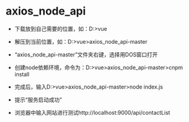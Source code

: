 # axios_node_api
- 下载放到自己需要的位置，如：D:>vue

- 解压到当前位置，如：D:>vue>axios_node_api-master

- “axios_node_api-master”文件夹右键，选择用DOS窗口打开

- 创建node依赖环境，命令为：D:>vue>axios_node_api-master>cnpm install

- 完成后，输入D:>vue>axios_node_api-master>node index.js

- 提示“服务启动成功”

- 浏览器中输入网站进行测试http://localhost:9000/api/contactList
